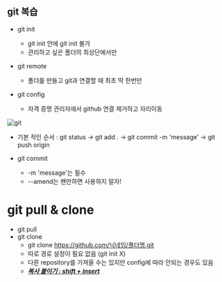 ## git 복습
* git init
  * git init 안에 git init 불가
  * 관리하고 싶은 폴더의 최상단에서만

* git remote
  * 폴더를 만들고 git과 연결할 때 최초 딱 한번만

* git config
  * 자격 증명 관리자에서 github 연결 제거하고 자리이동

![git](git.png)

* 기본 적인 순서 : 
  git status -> git add . -> git commit -m 'message' -> git push origin <master>

* git commit
  * -m 'message'는 필수 
  * --amend는 왠만하면 사용하지 말자!

# git pull & clone

* git pull
* git clone
  * git clone https://github.com/닉네임/폴더명.git
  * 따로 경로 설정이 필요 없음 (git init X)
  * 다른 repository를 가져올 수는 있지만 config에 따라 안되는 경우도 있음
  * <u>***복사 붙이기 : shift + insert***